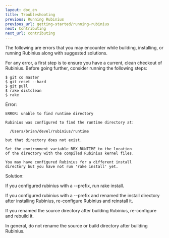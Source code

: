 ```yaml
---
layout: doc_en
title: Troubleshooting
previous: Running Rubinius
previous_url: getting-started/running-rubinius
next: Contributing
next_url: contributing
---
```


The following are errors that you may encounter while building, installing, or
running Rubinius along with suggested solutions.

For any error, a first step is to ensure you have a current, clean checkout of
Rubinius. Before going further, consider running the following steps:

    $ git co master
    $ git reset --hard
    $ git pull
    $ rake distclean
    $ rake


Error:

    ERROR: unable to find runtime directory

    Rubinius was configured to find the runtime directory at:

      /Users/brian/devel/rubinius/runtime

    but that directory does not exist.

    Set the environment variable RBX_RUNTIME to the location
    of the directory with the compiled Rubinius kernel files.

    You may have configured Rubinius for a different install
    directory but you have not run 'rake install' yet.

Solution:

  If you configured rubinius with a --prefix, run rake install.

  If you configured rubinius with a --prefix and renamed the install directory
  after installing Rubinius, re-configure Rubinius and reinstall it.

  If you renamed the source directory after building Rubinius, re-configure
  and rebuild it.

  In general, do not rename the source or build directory after building
  Rubinius.
